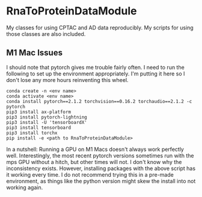 # RnaToProteinDataModule

My classes for using CPTAC and AD data reproducibly. My scripts for using those classes are also included.

## M1 Mac Issues
I should note that pytorch gives me trouble fairly often. I need to run the following to set up the environment appropriately. I'm putting it here so I don't lose any more hours reinventing this wheel.

```
conda create -n <env name>
conda activate <env name>
conda install pytorch==2.1.2 torchvision==0.16.2 torchaudio==2.1.2 -c pytorch
pip3 install ax-platform
pip3 install pytorch-lightning
pip3 install -U 'tensorboardX'
pip3 install tensorboard
pip3 install torchx
pip install -e <path to RnaToProteinDataModule>
```

In a nutshell: Running a GPU on M1 Macs doesn't always work perfectly well. Interestingly, the most recent pytorch versions sometimes run with the mps GPU without a hitch, but other times will not. I don't know why the inconsistency exists. However, installing packages with the above script has it working every time. I do not recommend trying this in a pre-made environment, as things like the python version might skew the install into not working again.
